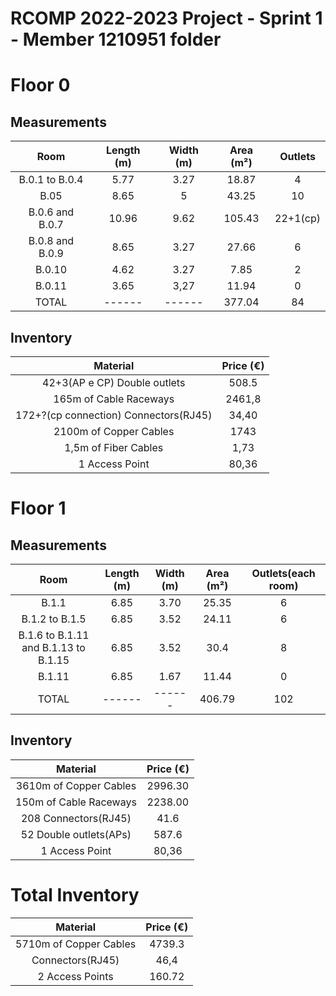 RCOMP 2022-2023 Project - Sprint 1 - Member 1210951 folder
===========================================

# Floor 0
## Measurements

|      Room       | Length (m) | Width (m) | Area (m²) | Outlets |
| :-------------: | :--------: | :-------: | :-------: | :-----: |
| B.0.1 to B.0.4  |    5.77    |   3.27    |   18.87   |    4    |
|      B.05       |    8.65    |   5       |   43.25   |   10    |
| B.0.6 and B.0.7 |   10.96    |   9.62    |   105.43  |   22+1(cp)    |
| B.0.8 and B.0.9 |    8.65    |   3.27    |   27.66   |    6    |
|     B.0.10      |    4.62    |   3.27    |   7.85    |    2    |
|     B.0.11      |    3.65    |   3,27    |   11.94   |    0    |
|      TOTAL      |   ------   |  ------   |   377.04  |   84    |

## Inventory

|        Material        | Price (€) |
| :--------------------: | :-------: |
|   42+3(AP e CP) Double outlets    |  508.5   |
| 165m of Cable Raceways | 2461,8   |
|  172+?(cp connection) Connectors(RJ45)   |    34,40     |
| 2100m of Copper Cables |  1743  |
|  1,5m of Fiber Cables  |   1,73    |
|    1 Access Point     |   80,36   |



# Floor 1
## Measurements

|      Room       | Length (m) | Width (m) | Area (m²) | Outlets(each room) |
| :-------------: | :--------: | :-------: | :-------: | :-----: |
| B.1.1           |    6.85    |   3.70    |   25.35   |    6    |
| B.1.2 to B.1.5           |    6.85    |   3.52    |   24.11   |    6    |
|B.1.6 to B.1.11 and B.1.13 to B.1.15|    6.85    |   3.52       |  30.4   |    8    |
| B.1.11 |  6.85    |   1.67    |  11.44   |   0    |
|      TOTAL      |   ------   |  ------   |     406.79   |   102    |


## Inventory

|        Material        | Price (€) |
| :--------------------: | :-------: |
| 3610m of Copper Cables |  2996.30  |
| 150m of Cable Raceways |  2238.00  |
|  208 Connectors(RJ45)   |    41.6     |
|   52 Double outlets(APs)    |  587.6   |
|    1 Access Point     |   80,36   |



# Total Inventory

|        Material        | Price (€) |
| :--------------------: | :-------: |
| 5710m of Copper Cables |  4739.3   |
|    Connectors(RJ45)    |   46,4    |
|    2 Access Points     |   160.72   |